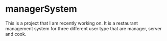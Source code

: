# managerSystem

This is a project that I am recently working on. It is a restaurant management system for three different user type that are manager, server and cook.
